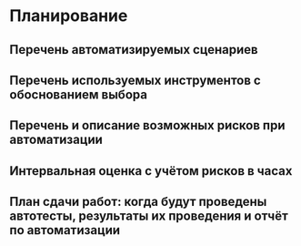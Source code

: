 # Планирование

## Перечень автоматизируемых сценариев ##

## Перечень используемых инструментов с обоснованием выбора ##

## Перечень и описание возможных рисков при автоматизации ##

## Интервальная оценка с учётом рисков в часах ##

## План сдачи работ: когда будут проведены автотесты, результаты их проведения и отчёт по автоматизации ##
